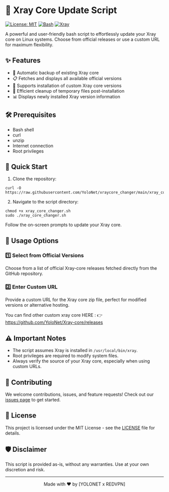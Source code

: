 # 🚀 Xray Core Update Script

[![License: MIT](https://img.shields.io/badge/License-MIT-yellow.svg)](https://opensource.org/licenses/MIT)
[![Bash](https://img.shields.io/badge/Language-Bash-4EAA25.svg)](https://www.gnu.org/software/bash/)
[![Xray](https://img.shields.io/badge/Xray-Core-blue.svg)](https://github.com/XTLS/Xray-core)

A powerful and user-friendly bash script to effortlessly update your Xray core on Linux systems. Choose from official releases or use a custom URL for maximum flexibility.

## ✨ Features

- 🔄 Automatic backup of existing Xray core
- 📋 Fetches and displays all available official versions
- 🔗 Supports installation of custom Xray core versions
- 🧹 Efficient cleanup of temporary files post-installation
- 📊 Displays newly installed Xray version information

## 🛠 Prerequisites

- Bash shell
- curl
- unzip
- Internet connection
- Root privileges

## 🚀 Quick Start

1. Clone the repository:
```
curl -O https://raw.githubusercontent.com/YoloNet/xraycore_changer/main/xray_core_changer.sh
```
2. Navigate to the script directory:
```
chmod +x xray_core_changer.sh
sudo ./xray_core_changer.sh
```
Follow the on-screen prompts to update your Xray core.

## 🔧 Usage Options

### 1️⃣ Select from Official Versions

Choose from a list of official Xray-core releases fetched directly from the GitHub repository.

### 2️⃣ Enter Custom URL

Provide a custom URL for the Xray core zip file, perfect for modified versions or alternative hosting.

You can find other custom xray core HERE : 👉 https://github.com/YoloNet/Xray-core/releases

## ⚠️ Important Notes

- The script assumes Xray is installed in `/usr/local/bin/xray`.
- Root privileges are required to modify system files.
- Always verify the source of your Xray core, especially when using custom URLs.

## 🤝 Contributing

We welcome contributions, issues, and feature requests! Check out our [issues page](https://github.com/your-username/xray-update-script/issues) to get started.

## 📄 License

This project is licensed under the MIT License - see the [LICENSE](LICENSE) file for details.

## 🛡 Disclaimer

This script is provided as-is, without any warranties. Use at your own discretion and risk.

---

<p align="center">
Made with ❤️ by [YOLONET x REDVPN]
</p>
